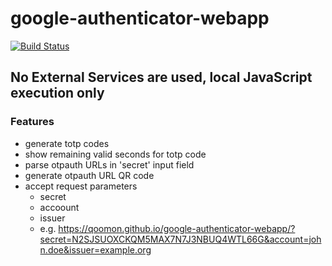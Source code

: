 # google-authenticator-webapp
[![Build Status](https://travis-ci.org/qoomon/google-authenticator-webapp.svg?branch=master)](https://travis-ci.org/qoomon/google-authenticator-webapp)

## No External Services are used, local JavaScript execution only

### Features
* generate totp codes
* show remaining valid seconds for totp code
* parse otpauth URLs in 'secret' input field
* generate otpauth URL QR code
* accept request parameters
  * secret
  * accoount
  * issuer
  * e.g. https://qoomon.github.io/google-authenticator-webapp/?secret=N2SJSUOXCKQM5MAX7N7J3NBUQ4WTL66G&account=john.doe&issuer=example.org
